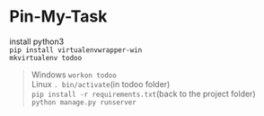 # Pin-My-Task

install python3\
```pip install virtualenvwrapper-win```\
```mkvirtualenv todoo``` <br>
> Windows ```workon todoo``` <br>
> Linux ```. bin/activate```(in todoo folder) <br>
```pip install -r requirements.txt```(back to the project folder) <br>
```python manage.py runserver ```


